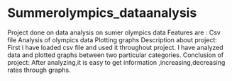 # Summerolympics_dataanalysis
Project done on data analysis on sumer olympics data
Features are :
Csv file
Analysis of olympics data
Plotting graphs
Description about project:
First i have loaded csv file and used it throughout project.
I have analyzed data and plotted graphs between two particular categories.
Conclusion of project:
After analyzing,it is easy to get information ,increasing,decreasing rates through graphs.
